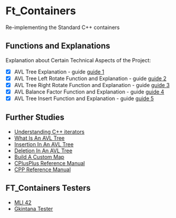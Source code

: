 # Ft_Containers
 Re-implementing the Standard C++ containers


## Functions and Explanations

Explanation about Certain Technical Aspects of the Project:

- [X] AVL Tree Explanation - guide [guide 1](https://github.com/ChineduGboof/Ft_Containers/blob/main/Notes/AVL_Tree_Explanation.md "AVL Tree Explanation")
- [X] AVL Tree Left Rotate Function and Explanation  - guide [guide 2](https://github.com/ChineduGboof/Ft_Containers/blob/main/Notes/AVL_Left_Rotate_function.md "AVL Tree Left Rotate Function and Explanation")
- [X] AVL Tree Right Rotate Function and Explanation  - guide [guide 3](https://github.com/ChineduGboof/Ft_Containers/blob/main/Notes/AVL_Right_Rotate_function.md "AVL Tree Right Rotate Function and Explanation")
- [X] AVL Balance Factor Function and Explanation  - guide [guide 4](https://github.com/ChineduGboof/Ft_Containers/blob/main/Notes/AVL_Balance_Factor.md "AVL Balance Factor Function and Explanation")
- [X] AVL Tree Insert Function and Explanation  - guide [guide 5](https://github.com/ChineduGboof/Ft_Containers/blob/main/Notes/AVL_Insert_function.md "AVL Tree Insert Function and Explanation")

## Further Studies
- [Understanding C++ iterators](https://medium.com/@joao_vaz/c-iterators-and-implementing-your-own-custom-one-a-primer-72f1506e5d71)
- [What Is An AVL Tree](https://www.geeksforgeeks.org/what-is-avl-tree-avl-tree-meaning/)
- [Insertion In An AVL Tree](https://www.geeksforgeeks.org/insertion-in-an-avl-tree/)
- [Deletion In An AVL Tree](https://www.geeksforgeeks.org/deletion-in-an-avl-tree/)
- [Build A Custom Map](https://www.geeksforgeeks.org/build-a-custom-map-using-header-file-in-c/)
- [CPlusPlus Reference Manual](https://cplusplus.com/reference/)
- [CPP Reference Manual](https://en.cppreference.com/w/)

## FT_Containers Testers

- [MLI 42](https://github.com/mli42/containers_test)
- [Gkintana Tester](https://github.com/gkintana/42-ft_containers_tester)



